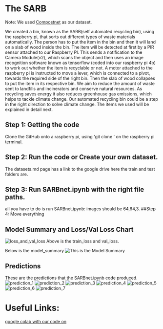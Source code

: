 # The SARB

Note: We used [Compostnet](https://github.com/sarahmfrost/compostnet) as our dataset.

We created a bin, known as the SARB(self automated recycling bin), using the raspberry pi, that sorts out different types of waste materials automatically. The person has to put the item in the bin and then it will land on a slab of wood inside the bin. The item will be detected at first by a PIR sensor attached to our Raspberry PI. This sends a notification to the Camera Module(v2), which scans the object and then uses an image recognition software known as tensorflow (coded into our raspberry pi 4b) to work out whether the item is recyclable or not. A motor attached to the raspberry pi is instructed to move a lever, which is connected to a pivot, towards the required side of the right bin. Then the slab of wood collapses to put the item in its respective bin. We aim to reduce the amount of waste sent to landfills and incinerators and conserve natural resources. As recycling saves energy it also reduces greenhouse gas emissions, which helps to tackle climate change. Our automated recycling bin could be a step in the right direction to solve climate change. The items we used will be explained in detail next. 

## Step 1: Getting the code
Clone the GitHub onto a raspberry pi, using 'git clone ' on the raspberry pi terminal. 
## Step 2: Run the code or Create your own dataset.
The datasets.md page has a link to the google drive here the train and test folders are.
## Step 3: Run SARBnet.ipynb with the right file paths.
all you have to do is run SARBnet.ipynb: images should be 64,64,3.
##Step 4: Move everything 





## Model Summary and Loss/Val Loss Chart

![loss_and_val_loss](https://user-images.githubusercontent.com/74100481/116826085-220c4c80-ab8a-11eb-853d-097272bc223f.jpg)
Above is the train_loss and val_loss.

Below is the model_summary
![This is the Model Summary](https://user-images.githubusercontent.com/74100481/116826087-246ea680-ab8a-11eb-943f-5180637ec508.png)

## Predictions

These are the predictions that the SARBnet.ipynb code produced.
![prediction_1](https://user-images.githubusercontent.com/74100481/116826422-ce026780-ab8b-11eb-94d8-2bd74f2394cb.png)
![prediction_2](https://user-images.githubusercontent.com/74100481/116826495-25a0d300-ab8c-11eb-803f-fc8ee54d0c5f.png)
![prediction_3](https://user-images.githubusercontent.com/74100481/116826498-28032d00-ab8c-11eb-838e-f09cc4422ce1.png)
![prediction_4](https://user-images.githubusercontent.com/74100481/116826503-2c2f4a80-ab8c-11eb-82be-60c275c25e6a.png)
![prediction_5](https://user-images.githubusercontent.com/74100481/116826506-2e91a480-ab8c-11eb-8e4c-08384b2e6a2a.png)
![prediction_6](https://user-images.githubusercontent.com/74100481/116826511-30f3fe80-ab8c-11eb-8619-8e595916907e.png)
![prediction_7](https://user-images.githubusercontent.com/74100481/116826513-32bdc200-ab8c-11eb-9c2c-e45699588272.png)


# Useful Links:

[google colab with our code on](https://colab.research.google.com/drive/12FXVMgZL7BkdDpsMrkfoTFxgxIgPeXEP?usp=sharing)

